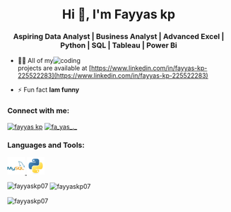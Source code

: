 <h1 align="center">Hi 👋, I'm Fayyas kp</h1>
<h3 align="center">Aspiring Data Analyst | Business Analyst | Advanced Excel | Python | SQL | Tableau | Power Bi</h3>
<img align="right" alt="coding" width="400" src="https://camo.githubusercontent.com/4d9f5ecceb711eec6e2018f38a5677dc657c9738d4a65ba3b928c41c0a45b439/68747470733a2f2f6d69726f2e6d656469756d2e636f6d2f6d61782f313336302f302a37513379765349765f7430696f4a2d5a2e676966">

- 👨‍💻 All of my projects are available at [https://www.linkedin.com/in/fayyas-kp-225522283](https://www.linkedin.com/in/fayyas-kp-225522283)

- ⚡ Fun fact **Iam funny**

<h3 align="left">Connect with me:</h3>
<p align="left">
<a href="https://linkedin.com/in/fayyas kp" target="blank"><img align="center" src="https://raw.githubusercontent.com/rahuldkjain/github-profile-readme-generator/master/src/images/icons/Social/linked-in-alt.svg" alt="fayyas kp" height="30" width="40" /></a>
<a href="https://instagram.com/fa_yas_._" target="blank"><img align="center" src="https://raw.githubusercontent.com/rahuldkjain/github-profile-readme-generator/master/src/images/icons/Social/instagram.svg" alt="fa_yas_._" height="30" width="40" /></a>
</p>

<h3 align="left">Languages and Tools:</h3>
<p align="left"> <a href="https://www.mysql.com/" target="_blank" rel="noreferrer"> <img src="https://raw.githubusercontent.com/devicons/devicon/master/icons/mysql/mysql-original-wordmark.svg" alt="mysql" width="40" height="40"/> </a> <a href="https://www.python.org" target="_blank" rel="noreferrer"> <img src="https://raw.githubusercontent.com/devicons/devicon/master/icons/python/python-original.svg" alt="python" width="40" height="40"/> </a> </p>

<p><img align="left" src="https://github-readme-stats.vercel.app/api/top-langs?username=fayyaskp07&show_icons=true&locale=en&layout=compact" alt="fayyaskp07" /></p>

<p>&nbsp;<img align="center" src="https://github-readme-stats.vercel.app/api?username=fayyaskp07&show_icons=true&locale=en" alt="fayyaskp07" /></p>

<p><img align="center" src="https://github-readme-streak-stats.herokuapp.com/?user=fayyaskp07&" alt="fayyaskp07" /></p>
